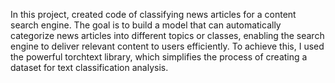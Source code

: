 In this project, created code  of classifying news articles for a content search engine. 
The goal is to build a model that can automatically categorize news articles into different topics or classes, enabling the search engine to deliver relevant content to users efficiently. 
To achieve this, I used the powerful torchtext library, which simplifies the process of creating a dataset for text classification analysis.
